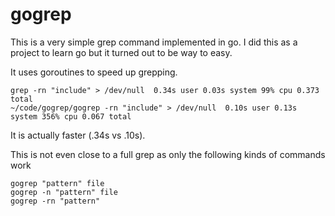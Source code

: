 # gogrep

This is a very simple grep command implemented in go. I did this as a project
to learn go but it turned out to be way to easy.

It uses goroutines to speed up grepping.

```shell
grep -rn "include" > /dev/null  0.34s user 0.03s system 99% cpu 0.373 total
~/code/gogrep/gogrep -rn "include" > /dev/null  0.10s user 0.13s system 356% cpu 0.067 total
```

It is actually faster (.34s vs .10s).

This is not even close to a full grep as only the following kinds of commands work

```shell
gogrep "pattern" file
gogrep -n "pattern" file
gogrep -rn "pattern"
```
